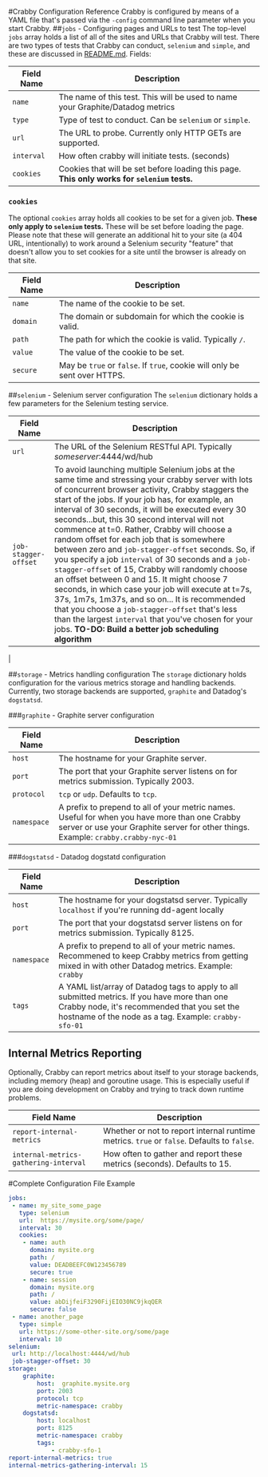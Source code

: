 #Crabby Configuration Reference
Crabby is configured by means of a YAML file that's passed via the `-config` command line parameter when you start Crabby.
##`jobs` - Configuring pages and URLs to test
The top-level `jobs` array holds a list of all of the sites and URLs that Crabby will test.  There are two types of tests that Crabby can conduct, `selenium` and `simple`, and these are discussed in [README.md](/README.md).
Fields:

| Field Name | Description |
| ---------- | ----------- |
| `name`     | The name of this test.  This will be used to name your Graphite/Datadog metrics |
| `type`     | Type of test to conduct.  Can be `selenium` or `simple`. |
| `url`      | The URL to probe.  Currently only HTTP GETs are supported. |
| `interval` | How often crabby will initiate tests. (seconds) |
| `cookies`  | Cookies that will be set before loading this page.  **This only works for `selenium` tests.** |

### `cookies`
The optional `cookies` array holds all cookies to be set for a given job.  **These only apply to `selenium` tests.**  These will be set before loading the page.  Please note that these will generate an additional hit to your site (a 404 URL, intentionally) to work around a Selenium security "feature" that doesn't allow you to set cookies for a site until the browser is already on that site.

| Field Name | Description |
| ---------- | ----------- |
| `name`     | The name of the cookie to be set. |
| `domain`   | The domain or subdomain for which the cookie is valid. |
| `path`     | The path for which the cookie is valid.  Typically `/`. |
| `value`    | The value of the cookie to be set. |
| `secure`  | May be `true` or `false`.  If `true`, cookie will only be sent over HTTPS. |

##`selenium` - Selenium server configuration
The `selenium` dictionary holds a few parameters for the Selenium testing service.

| Field Name | Description |
| ---------- | ----------- |
| `url`     | The URL of the Selenium RESTful API.  Typically *someserver*:4444/wd/hub |
| `job-stagger-offset`   | To avoid launching multiple Selenium jobs at the same time and stressing your crabby server with lots of concurrent browser activity, Crabby staggers the start of the jobs.  If your job has, for example, an interval of 30 seconds, it will be executed every 30 seconds...but, this 30 second interval will not commence at t=0.  Rather, Crabby will choose a random offset for each job that is somewhere between zero and `job-stagger-offset` seconds.  So, if you specify a job `interval` of 30 seconds and a `job-stagger-offset` of 15, Crabby will randomly choose an offset between 0 and 15.  It might choose 7 seconds, in which case your job will execute at t=7s, 37s, 1m7s, 1m37s, and so on... It is recommended that you choose a `job-stagger-offset` that's less than the largest `interval` that you've chosen for your jobs. **TO-DO: Build a better job scheduling algorithm**
|

##`storage` - Metrics handling configuration
The `storage` dictionary holds configuration for the various metrics storage and handling backends.  Currently, two storage backends are supported, `graphite` and Datadog's `dogstatsd`.

###`graphite` - Graphite server configuration

| Field Name | Description |
| ---------- | ----------- |
| `host`     | The hostname for your Graphite server. |
| `port`     | The port that your Graphite server listens on for metrics submission.  Typically 2003. |
| `protocol`     | `tcp` or `udp`.  Defaults to `tcp`. |
| `namespace`    | A prefix to prepend to all of your metric names.  Useful for when you have more than one Crabby server or use your Graphite server for other things.  Example:  `crabby.crabby-nyc-01` |

###`dogstatsd` - Datadog dogstatd configuration

| Field Name | Description |
| ---------- | ----------- |
| `host`     | The hostname for your dogstatsd server.  Typically `localhost` if you're running dd-agent locally |
| `port`     | The port that your dogstatsd server listens on for metrics submission.  Typically 8125. |
| `namespace`    | A prefix to prepend to all of your metric names.  Recommened to keep Crabby metrics from getting mixed in with other Datadog metrics.  Example:  `crabby` |
| `tags`    | A YAML list/array of Datadog tags to apply to all submitted metrics.  If you have more than one Crabby node, it's recommended that you set the hostname of the node as a tag.  Example: `crabby-sfo-01` |

## Internal Metrics Reporting
Optionally, Crabby can report metrics about itself to your storage backends, including memory (heap) and goroutine usage.  This is especially useful if you are doing development on Crabby and trying to track down runtime problems.

| Field Name | Description |
| ---------- | ----------- |
| `report-internal-metrics`     | Whether or not to report internal runtime metrics.  `true` or `false`.  Defaults to `false`. |
| `internal-metrics-gathering-interval`     | How often to gather and report these metrics (seconds).  Defaults to 15. |


#Complete Configuration File Example
```yaml
jobs:
 - name: my_site_some_page
   type: selenium
   url:  https://mysite.org/some/page/
   interval: 30
   cookies:
    - name: auth
      domain: mysite.org
      path: /
      value: DEADBEEFC0W123456789
      secure: true
    - name: session
      domain: mysite.org
      path: /
      value: abDijfeiF3290FijEIO30NC9jkqQER
      secure: false
 - name: another_page
   type: simple
   url: https://some-other-site.org/some/page
   interval: 10
selenium:
 url: http://localhost:4444/wd/hub
 job-stagger-offset: 30
storage:
    graphite:
        host:  graphite.mysite.org
        port: 2003
        protocol: tcp
        metric-namespace: crabby
    dogstatsd:
        host: localhost
        port: 8125
        metric-namespace: crabby
        tags:
            - crabby-sfo-1
report-internal-metrics: true
internal-metrics-gathering-interval: 15
```
